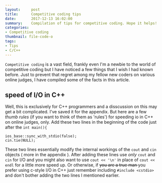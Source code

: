 ```yaml
---
layout:     post
title:      Competitive coding tips 
date:       2017-12-13 16:02:00
summary:    Compilation of tips for competitive coding. Hope it helps! Stay algoed, pupper!  
categories: 
- Competitive coding 
thumbnail: file-code-o
tags:
- Tips
- C/C++
---
```

`Competitive coding` is a vast field, frankly even I'm a newbie to the world of competitive coding but I have noticed a few things that I wish I had known before. Just to prevent that regret among my fellow new coders on various online judges, I have compiled some of the facts in this article. 
## speed of I/O in C++ 
Well, this is exclusively for C++ programmers and a disscussion on this may get a bit complicated. I've saved it for the appendix. But here are a few _thumb rules_ (if you want to think of them as 'rules') for speeding io in C++ on online judges, only.
Add these two lines in the beginning of the code just after the `int main(){`
```
ios_base::sync_with_stdio(false);
cin.tie(NULL);
```
These two lines essentially modify the internal workings of the `cout` and `cin` objects ( more in the appendix ). After adding these lines use *only* `cout` and `cin` for I/O and you might also want to use `cout << '\n'` in place of `cout << endl` for a little more speed up.
Or otherwise, if <strike> you are a true man </strike> you prefer using c-style I/O in C++ just remember including `#include <cstdio>` and don't bother adding the two lines I mentioned earlier. 
